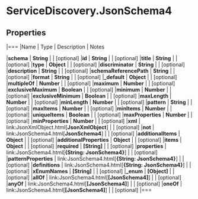 # ServiceDiscovery.JsonSchema4

## Properties
|===
|Name | Type | Description | Notes

|**schema** | **String** |  | [optional] 
|**id** | **String** |  | [optional] 
|**title** | **String** |  | [optional] 
|**type** | **Object** |  | [optional] 
|**discriminator** | **String** |  | [optional] 
|**description** | **String** |  | [optional] 
|**schemaReferencePath** | **String** |  | [optional] 
|**format** | **String** |  | [optional] 
|**_default** | **Object** |  | [optional] 
|**multipleOf** | **Number** |  | [optional] 
|**maximum** | **Number** |  | [optional] 
|**exclusiveMaximum** | **Boolean** |  | [optional] 
|**minimum** | **Number** |  | [optional] 
|**exclusiveMinimum** | **Boolean** |  | [optional] 
|**maxLength** | **Number** |  | [optional] 
|**minLength** | **Number** |  | [optional] 
|**pattern** | **String** |  | [optional] 
|**maxItems** | **Number** |  | [optional] 
|**minItems** | **Number** |  | [optional] 
|**uniqueItems** | **Boolean** |  | [optional] 
|**maxProperties** | **Number** |  | [optional] 
|**minProperties** | **Number** |  | [optional] 
|**xml** | link:JsonXmlObject.html[**JsonXmlObject**] |  | [optional] 
|**not** | link:JsonSchema4.html[**JsonSchema4**] |  | [optional] 
|**additionalItems** | **Object** |  | [optional] 
|**additionalProperties** | **Object** |  | [optional] 
|**items** | **Object** |  | [optional] 
|**required** | **[String]** |  | [optional] 
|**properties** | link:JsonSchema4.html[**{String: JsonSchema4}**] |  | [optional] 
|**patternProperties** | link:JsonSchema4.html[**{String: JsonSchema4}**] |  | [optional] 
|**definitions** | link:JsonSchema4.html[**{String: JsonSchema4}**] |  | [optional] 
|**xEnumNames** | **[String]** |  | [optional] 
|**_enum** | **[Object]** |  | [optional] 
|**allOf** | link:JsonSchema4.html[**[JsonSchema4]**] |  | [optional] 
|**anyOf** | link:JsonSchema4.html[**[JsonSchema4]**] |  | [optional] 
|**oneOf** | link:JsonSchema4.html[**[JsonSchema4]**] |  | [optional] 
|===


